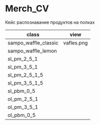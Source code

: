 # Merch_CV
Кейс распознавание продуктов на полках

| class                | view |
|----------------------|------|
| sampo_waffle_classic |vafles.png|
| sampo_waffle_lemon   |      |
| sl_pm_2_5_1          |      |
| sl_pm_3_5_1          |      |
| sl_pm_2_5_1_5        |      |
| sl_pm_3_5_1_5        |      |
| sl_pbm_0_5           |      |
| ol_pm_2_5_1          |      |
| ol_pm_3_5_1          |      |
| ol_pbm_0_5           |      |

